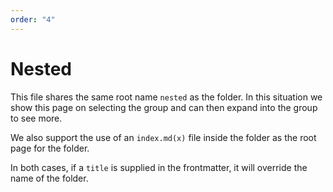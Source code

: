 ```yaml
---
order: "4"
---
```


# Nested

This file shares the same root name `nested` as the folder.
In this situation we show this page on selecting the group and can then expand into the group to see more.

We also support the use of an `index.md(x)` file inside the folder as the root page for the folder.

In both cases, if a `title` is supplied in the frontmatter, it will override the name of the folder.
